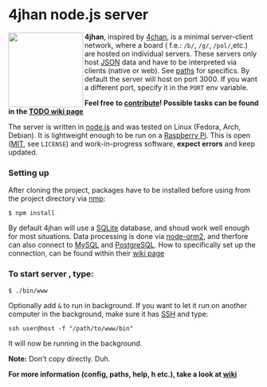 # 4jhan node.js server

<img src="./4jhan.png" align="left" height="150" width="150"/>

**4jhan**, inspired by [4chan](http://www.4chan.org/),
is a minimal server-client network, where a board ( f.e.: `/b/`, `/g/`, `/pol/`,etc.) are hosted on individual servers.
These servers only host [JSON](http://www.json.org/) data and have to be interpreted via clients (native or web).
See [paths](/doc/PATHS.md) for specifics. By default the server will host on port 3000. If you want a different port, specify it in the `PORT` env variable.

**Feel free to [contribute](/CONTRIBUTING.md)! Possible tasks can be found in the [TODO wiki page](https://github.com/phikal/4jhan-server/wiki/TODO)**

The server is written in [node.js](http://nodejs.org/) and was tested on Linux (Fedora, Arch, Debian).
It is lightweight enough to be run on a [Raspberry Pi](http://www.raspberrypi.org/).
This is open ([MIT](/LICENSE), see `LICENSE`) and work-in-progress software, **expect errors** and keep updated.

### Setting up

After cloning the project, packages have to be installed before using from the project directory via [nmp](https://www.npmjs.com/):

```Shell
$ npm install
```

By default 4jhan will use a [SQLite](https://sqlite.org/) database, and shoud work well enough for most situations.
Data processing is done via [node-orm2](https://github.com/dresende/node-orm2/),
and therfore can also connect to [MySQL](http://www.mysql.com/) and [PostgreSQL](http://www.postgresql.org/).
How to specifically set up the connection, can be found within their [wiki page](https://github.com/dresende/node-orm2/wiki/Connecting-to-Database)

### To start server , type:

```Shell
$ ./bin/www
```

Optionally add `&` to run in background.
If you want to let it run on another computer in the background,
make sure it has [SSH](https://en.wikipedia.org/wiki/Secure_Shell) and type:

```Shell
ssh user@host -f "/path/to/www/bin"
```

It will now be running in the background.

**Note:** Don't copy directly. Duh.

**For more information (config, paths, help, h etc.), take a look at [wiki](https://github.com/phikal/4jhan-server/wiki)**
